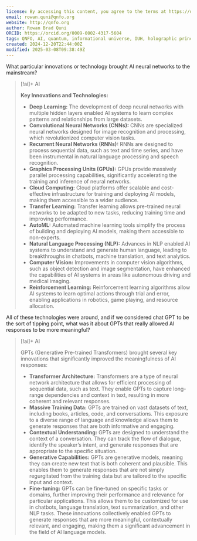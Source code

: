 ```yaml
---
license: By accessing this content, you agree to the terms at https://qnfo.org/LICENSE
email: rowan.quni@qnfo.org
website: http://qnfo.org
author: Rowan Brad Quni
ORCID: https://orcid.org/0009-0002-4317-5604
tags: QNFO, AI, quantum, informational universe, IUH, holographic principle
created: 2024-12-20T22:44:00Z
modified: 2025-03-08T09:38:49Z
---
```


What particular innovations or technology brought AI neural networks to the mainstream?

> [!ai]+ AI
>
> **Key Innovations and Technologies:**
> - **Deep Learning:** The development of deep neural networks with multiple hidden layers enabled AI systems to learn complex patterns and relationships from large datasets.
> - **Convolutional Neural Networks (CNNs):** CNNs are specialized neural networks designed for image recognition and processing, which revolutionized computer vision tasks.
> - **Recurrent Neural Networks (RNNs):** RNNs are designed to process sequential data, such as text and time series, and have been instrumental in natural language processing and speech recognition.
> - **Graphics Processing Units (GPUs):** GPUs provide massively parallel processing capabilities, significantly accelerating the training and inference of neural networks.
> - **Cloud Computing:** Cloud platforms offer scalable and cost-effective infrastructure for training and deploying AI models, making them accessible to a wider audience.
> - **Transfer Learning:** Transfer learning allows pre-trained neural networks to be adapted to new tasks, reducing training time and improving performance.
> - **AutoML:** Automated machine learning tools simplify the process of building and deploying AI models, making them accessible to non-experts.
> - **Natural Language Processing (NLP):** Advances in NLP enabled AI systems to understand and generate human language, leading to breakthroughs in chatbots, machine translation, and text analytics.
> - **Computer Vision:** Improvements in computer vision algorithms, such as object detection and image segmentation, have enhanced the capabilities of AI systems in areas like autonomous driving and medical imaging.
> - **Reinforcement Learning:** Reinforcement learning algorithms allow AI systems to learn optimal actions through trial and error, enabling applications in robotics, game playing, and resource allocation.

All of these technologies were around, and if we considered chat GPT to be the sort of tipping point, what was it about GPTs that really allowed AI responses to be more meaningful?

> [!ai]+ AI
>
> GPTs (Generative Pre-trained Transformers) brought several key innovations that significantly improved the meaningfulness of AI responses:
> - **Transformer Architecture:** Transformers are a type of neural network architecture that allows for efficient processing of sequential data, such as text. They enable GPTs to capture long-range dependencies and context in text, resulting in more coherent and relevant responses.
> - **Massive Training Data:** GPTs are trained on vast datasets of text, including books, articles, code, and conversations. This exposure to a diverse range of language and knowledge allows them to generate responses that are both informative and engaging.
> - **Contextual Understanding:** GPTs are designed to understand the context of a conversation. They can track the flow of dialogue, identify the speaker’s intent, and generate responses that are appropriate to the specific situation.
> - **Generative Capabilities:** GPTs are generative models, meaning they can create new text that is both coherent and plausible. This enables them to generate responses that are not simply regurgitated from the training data but are tailored to the specific input and context.
> - **Fine-tuning:** GPTs can be fine-tuned on specific tasks or domains, further improving their performance and relevance for particular applications. This allows them to be customized for use in chatbots, language translation, text summarization, and other NLP tasks.
> These innovations collectively enabled GPTs to generate responses that are more meaningful, contextually relevant, and engaging, making them a significant advancement in the field of AI language models.
